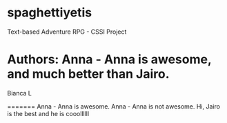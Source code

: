 # spaghettiyetis
Text-based Adventure RPG - CSSI Project


Authors:
Anna - Anna is awesome, and much better than Jairo.
=======

Bianca L

=======
Anna - Anna is awesome.
Anna - Anna is not awesome.
Hi, Jairo is the best and he is cooollllll
